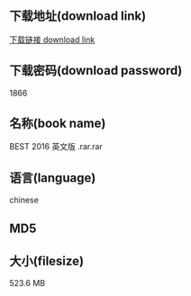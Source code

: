 ## 下载地址(download link)
[下载链接 download link](https://voluble-croquembouche-d321dc.netlify.app/?s=BEST+2016+%E8%8B%B1%E6%96%87%E7%89%88+.rar)

## 下载密码(download password)
1866

## 名称(book name)
BEST 2016 英文版 .rar.rar

## 语言(language)
chinese

## MD5


## 大小(filesize)
523.6 MB
